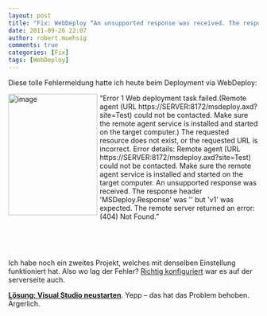 ```yaml
---
layout: post
title: "Fix: WebDeploy “An unsupported response was received. The response header 'MSDeploy.Response' was '' but 'v1' was expected.”"
date: 2011-09-26 22:07
author: robert.muehsig
comments: true
categories: [Fix]
tags: [WebDeploy]
---
```

<p>Diese tolle Fehlermeldung hatte ich heute beim Deployment via WebDeploy:</p> <p><a href="{{BASE_PATH}}/assets/wp-images/image1357.png"><img style="background-image: none; border-bottom: 0px; border-left: 0px; margin: 0px 5px 0px 0px; padding-left: 0px; padding-right: 0px; display: inline; float: left; border-top: 0px; border-right: 0px; padding-top: 0px" title="image" border="0" alt="image" align="left" src="{{BASE_PATH}}/assets/wp-images/image_thumb539.png" width="179" height="244"></a>“Error 1 Web deployment task failed.(Remote agent (URL https://SERVER:8172/msdeploy.axd?site=Test) could not be contacted. Make sure the remote agent service is installed and started on the target computer.) The requested resource does not exist, or the requested URL is incorrect. Error details: Remote agent (URL https://SERVER:8172/msdeploy.axd?site=Test) could not be contacted. Make sure the remote agent service is installed and started on the target computer. An unsupported response was received. The response header 'MSDeploy.Response' was '' but 'v1' was expected. The remote server returned an error: (404) Not Found.”</p> <p>&nbsp;</p> <p>&nbsp;</p> <p>Ich habe noch ein zweites Projekt, welches mit denselben Einstellung funktioniert hat. Also wo lag der Fehler? <a href="http://learn.iis.net/page.aspx/516/configure-the-web-deployment-handler/">Richtig konfiguriert</a> war es auf der serverseite auch.</p> <p><strong><u>Lösung: Visual Studio neustarten</u></strong>. Yepp – das hat das Problem behoben. Ärgerlich.</p>

